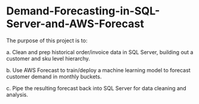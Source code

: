 # Demand-Forecasting-in-SQL-Server-and-AWS-Forecast

The purpose of this project is to:  
  
  a. Clean and prep historical order/invoice data in SQL Server, building out a customer and sku level hierarchy.
    
  b. Use AWS Forecast to train/deploy a machine learning model to forecast customer demand in monthly buckets.
    
  c. Pipe the resulting forecast back into SQL Server for data cleaning and analysis.  
